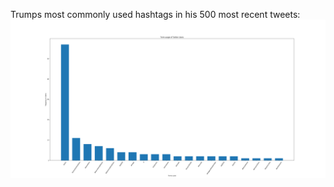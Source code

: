 Trumps most commonly used hashtags in his 500 most recent tweets:
![Alt Text](https://github.com/saverymax/Twitter-Mining/blob/master/trump/trumps_tweets/most_common_hashtags.png "Histogram of common hashtags")

